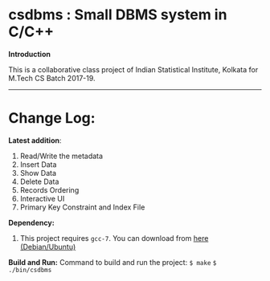 # csdbms : Small DBMS system in C/C++ 

**Introduction**

This is a collaborative class project of Indian Statistical Institute, Kolkata for M.Tech CS Batch 2017-19.

****
# Change Log:

**Latest addition**:
1. Read/Write the metadata
2. Insert Data
3. Show Data
4. Delete Data
5. Records Ordering
6. Interactive UI
7. Primary Key Constraint and Index File


**Dependency:**
1. This project requires `gcc-7`. You can download from [here (Debian/Ubuntu)](https://packages.debian.org/buster/gcc-7-base)

**Build and Run:**
Command to build and run the project:
`$ make`
`$ ./bin/csdbms`
